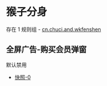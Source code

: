 # 猴子分身

存在 1 规则组 - [cn.chuci.and.wkfenshen](/src/apps/cn.chuci.and.wkfenshen.ts)

## 全屏广告-购买会员弹窗

默认禁用

- [快照-0](https://i.gkd.li/i/13226988)
